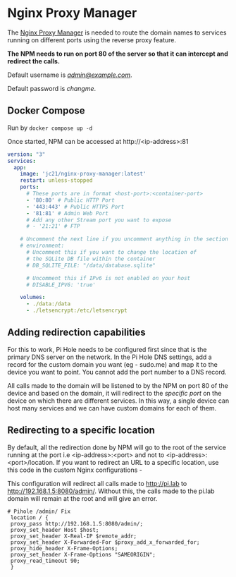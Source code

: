 # Nginx Proxy Manager
The [Nginx Proxy Manager](https://nginxproxymanager.com/ "Nginx Proxy Manager") is needed to route the domain names to services running on different ports using the reverse proxy feature. 

**The NPM needs to run on port 80 of the server so that it can intercept and redirect the calls.**

Default username is *admin@example.com*. 

Default password is *changme*.

## Docker Compose
Run by `docker compose up -d`

Once started, NPM can be accessed at http://\<ip-address\>:81
```yaml
version: "3"
services:
  app:
    image: 'jc21/nginx-proxy-manager:latest'
    restart: unless-stopped
    ports:
      # These ports are in format <host-port>:<container-port>
      - '80:80' # Public HTTP Port
      - '443:443' # Public HTTPS Port
      - '81:81' # Admin Web Port
      # Add any other Stream port you want to expose
      # - '21:21' # FTP

    # Uncomment the next line if you uncomment anything in the section
    # environment:
      # Uncomment this if you want to change the location of 
      # the SQLite DB file within the container
      # DB_SQLITE_FILE: "/data/database.sqlite"

      # Uncomment this if IPv6 is not enabled on your host
      # DISABLE_IPV6: 'true'

    volumes:
      - ./data:/data
      - ./letsencrypt:/etc/letsencrypt
```

## Adding redirection capabilities
For this to work, Pi Hole needs to be configured first since that is the primary DNS server on the network. In the Pi Hole DNS settings, add a record for the custom domain you want (eg - sudo.me) and map it to the device you want to point. You cannot add the port number to a DNS record.

All calls made to the domain will be listened to by the NPM on port 80 of the device and based on the domain, it will redirect to the *specific port* on the device on which there are different services. In this way, a single device can host many services and we can have custom domains for each of them.

## Redirecting to a specific location
By default, all the redirection done by NPM will go to the root of the service running at the port i.e \<ip-address\>:\<port\> and not to \<ip-address\>:\<port\>\/location. If you want to redirect an URL to a specific location, use this code in the custom Nginx configurations - 

This configuration will redirect all calls made to http://pi.lab to http://192.168.1.5:8080/admin/. Without this, the calls made to the pi.lab domain will remain at the root and will give an error.

```
# Pihole /admin/ Fix
 location / {
 proxy_pass http://192.168.1.5:8080/admin/;
 proxy_set_header Host $host;
 proxy_set_header X-Real-IP $remote_addr;
 proxy_set_header X-Forwarded-For $proxy_add_x_forwarded_for;
 proxy_hide_header X-Frame-Options;
 proxy_set_header X-Frame-Options "SAMEORIGIN";
 proxy_read_timeout 90;
 }
```